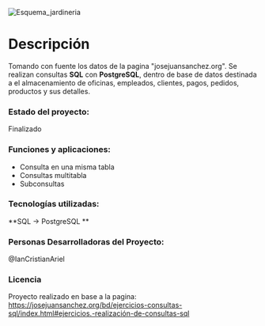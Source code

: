 ![Esquema_jardineria](https://raw.githubusercontent.com/ianCristianAriel/jardineria/main/jardineria.png)
# Descripción
Tomando con fuente los datos de la pagina "josejuansanchez.org". Se realizan consultas **SQL** con **PostgreSQL**, dentro de base de datos destinada a el almacenamiento de oficinas, empleados, clientes, pagos, pedidos, productos y sus detalles.

### Estado del proyecto:
Finalizado

### Funciones y aplicaciones:
- Consulta en una misma tabla
- Consultas multitabla
- Subconsultas 

### Tecnologías utilizadas:
**SQL -> PostgreSQL
**
### Personas Desarrolladoras del Proyecto:
@IanCristianAriel
### Licencia
Proyecto realizado en base a la pagina: https://josejuansanchez.org/bd/ejercicios-consultas-sql/index.html#ejercicios.-realización-de-consultas-sql
